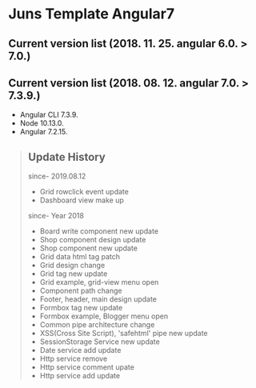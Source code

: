 # Juns Template Angular7

## Current version list (2018. 11. 25. angular 6.0. > 7.0.)
## Current version list (2018. 08. 12. angular 7.0. > 7.3.9.)

- Angular CLI 7.3.9.
- Node 10.13.0.
- Angular 7.2.15.

> ## Update History
> since- 2019.08.12
> - Grid rowclick event update
> - Dashboard view make up
>
> since- Year 2018
> - Board write component new update
> - Shop component design update
> - Shop component new update
> - Grid data html tag patch
> - Grid design change
> - Grid tag new update
> - Grid example, grid-view menu open
> - Component path change
> - Footer, header, main design update
> - Formbox tag new update
> - Formbox example, Blogger menu open
> - Common pipe architecture change
> - XSS(Cross Site Script), 'safehtml' pipe new update
> - SessionStorage Service new update
> - Date service add update
> - Http service remove
> - Http service comment upate
> - Http service add update
